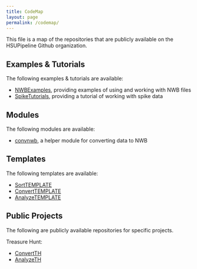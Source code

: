 ```yaml
---
title: CodeMap
layout: page
permalink: /codemap/
---
```


This file is a map of the repositories that are publicly available on the HSUPipeline Github organization.

## Examples & Tutorials

The following examples & tutorials are available:
- [NWBExamples](https://github.com/HSUPipeline/NWBExamples), providing examples of using and working with NWB files
- [SpikeTutorials](https://github.com/HSUPipeline/SpikeTutorial), providing a tutorial of working with spike data

## Modules

The following modules are available:
- [convnwb](https://github.com/HSUPipeline/convnwb), a helper module for converting data to NWB

## Templates

The following templates are available:
- [SortTEMPLATE](https://github.com/HSUPipeline/SortTEMPLATE)
- [ConvertTEMPLATE](https://github.com/HSUPipeline/ConvertTEMPLATE)
- [AnalyzeTEMPLATE](https://github.com/HSUPipeline/AnalyzeTEMPLATE)

## Public Projects

The following are publicly available repositories for specific projects.

Treasure Hunt:
- [ConvertTH](https://github.com/HSUPipeline/ConvertTH)
- [AnalyzeTH](https://github.com/HSUPipeline/AnalyzeTH)
